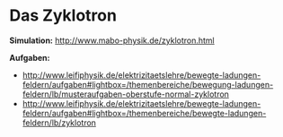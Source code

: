 # Das Zyklotron
**Simulation:**
http://www.mabo-physik.de/zyklotron.html

**Aufgaben:**
* http://www.leifiphysik.de/elektrizitaetslehre/bewegte-ladungen-feldern/aufgaben#lightbox=/themenbereiche/bewegung-ladungen-feldern/lb/musteraufgaben-oberstufe-normal-zyklotron
* http://www.leifiphysik.de/elektrizitaetslehre/bewegte-ladungen-feldern/aufgaben#lightbox=/themenbereiche/bewegte-ladungen-feldern/lb/zyklotron